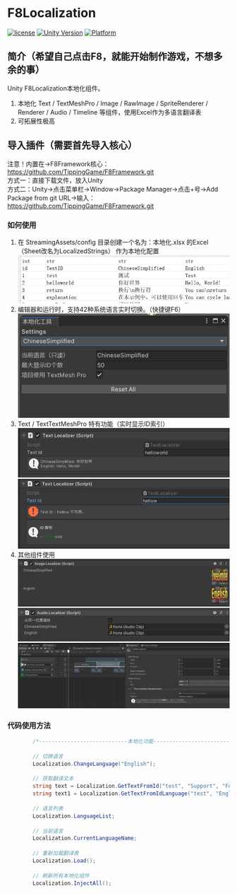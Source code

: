 # F8Localization

[![license](http://img.shields.io/badge/license-MIT-green.svg)](https://opensource.org/licenses/MIT) 
[![Unity Version](https://img.shields.io/badge/unity-2021.3.15f1-blue)](https://unity.com) 
[![Platform](https://img.shields.io/badge/platform-Win%20%7C%20Android%20%7C%20iOS%20%7C%20Mac%20%7C%20Linux-orange)]() 

## 简介（希望自己点击F8，就能开始制作游戏，不想多余的事）
Unity F8Localization本地化组件。
1. 本地化 Text / TextMeshPro / Image / RawImage / SpriteRenderer / Renderer / Audio / Timeline 等组件，使用Excel作为多语言翻译表
2. 可拓展性极高

## 导入插件（需要首先导入核心）
注意！内置在->F8Framework核心：https://github.com/TippingGame/F8Framework.git  
方式一：直接下载文件，放入Unity  
方式二：Unity->点击菜单栏->Window->Package Manager->点击+号->Add Package from git URL->输入：https://github.com/TippingGame/F8Framework.git  

### 如何使用

1. 在 StreamingAssets/config 目录创建一个名为：本地化.xlsx 的Excel（Sheet改名为LocalizedStrings） 作为本地化配置  
![image](ui_20240219212643.png)  
2. 编辑器和运行时，支持42种系统语言实时切换。（快捷键F6）  
![image](ui_20240219212707.png)  
3. Text / TextTextMeshPro 特有功能（实时显示ID索引）  
![image](ui_20240219213728.png)  
![image](ui_20240219213734.png)  
4. 其他组件使用  
![image](ui_20240219213738.png)  
![image](ui_20240219213741.png)  
![image](ui_20240219213745.png)  

### 代码使用方法
```C#
        /*----------------------------本地化功能----------------------------*/
        
        // 切换语言
        Localization.ChangeLanguage("English");
        
        // 获取翻译文本
        string text = Localization.GetTextFromId("test", "Support", "Format");
        string text1 = Localization.GetTextFromIdLanguage("test", "English");
        
        // 语言列表
        Localization.LanguageList;
        
        // 当前语言
        Localization.CurrentLanguageName;
        
        // 重新加载翻译表
        Localization.Load();
        
        // 刷新所有本地化组件
        Localization.InjectAll();
```

